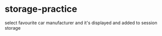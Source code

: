 # storage-practice

select favourite car manufacturer and it's displayed and added to session storage
